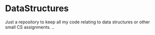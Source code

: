 # DataStructures
Just a repository to keep all my code relating to data structures or other small CS assignments.
..
